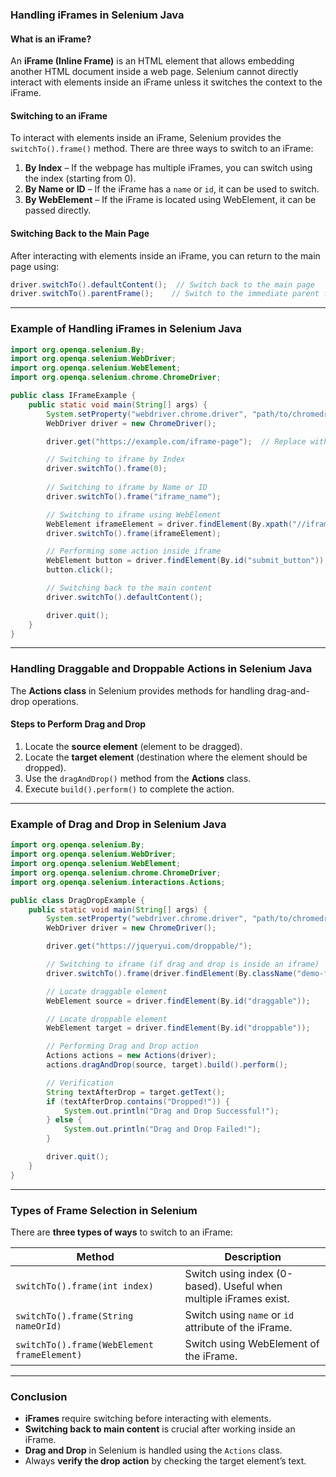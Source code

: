 ### **Handling iFrames in Selenium Java**

#### **What is an iFrame?**
An **iFrame (Inline Frame)** is an HTML element that allows embedding another HTML document inside a web page. Selenium cannot directly interact with elements inside an iFrame unless it switches the context to the iFrame.

#### **Switching to an iFrame**
To interact with elements inside an iFrame, Selenium provides the `switchTo().frame()` method. There are three ways to switch to an iFrame:

1. **By Index** – If the webpage has multiple iFrames, you can switch using the index (starting from 0).
2. **By Name or ID** – If the iFrame has a `name` or `id`, it can be used to switch.
3. **By WebElement** – If the iFrame is located using WebElement, it can be passed directly.

#### **Switching Back to the Main Page**
After interacting with elements inside an iFrame, you can return to the main page using:
```java
driver.switchTo().defaultContent();  // Switch back to the main page
driver.switchTo().parentFrame();    // Switch to the immediate parent frame
```

---

### **Example of Handling iFrames in Selenium Java**
```java
import org.openqa.selenium.By;
import org.openqa.selenium.WebDriver;
import org.openqa.selenium.WebElement;
import org.openqa.selenium.chrome.ChromeDriver;

public class IFrameExample {
    public static void main(String[] args) {
        System.setProperty("webdriver.chrome.driver", "path/to/chromedriver");
        WebDriver driver = new ChromeDriver();

        driver.get("https://example.com/iframe-page");  // Replace with actual URL

        // Switching to iframe by Index
        driver.switchTo().frame(0);
        
        // Switching to iframe by Name or ID
        driver.switchTo().frame("iframe_name");

        // Switching to iframe using WebElement
        WebElement iframeElement = driver.findElement(By.xpath("//iframe[@id='iframe_id']"));
        driver.switchTo().frame(iframeElement);

        // Performing some action inside iframe
        WebElement button = driver.findElement(By.id("submit_button"));
        button.click();

        // Switching back to the main content
        driver.switchTo().defaultContent();

        driver.quit();
    }
}
```

---

### **Handling Draggable and Droppable Actions in Selenium Java**
The **Actions class** in Selenium provides methods for handling drag-and-drop operations.

#### **Steps to Perform Drag and Drop**
1. Locate the **source element** (element to be dragged).
2. Locate the **target element** (destination where the element should be dropped).
3. Use the `dragAndDrop()` method from the **Actions** class.
4. Execute `build().perform()` to complete the action.

---

### **Example of Drag and Drop in Selenium Java**
```java
import org.openqa.selenium.By;
import org.openqa.selenium.WebDriver;
import org.openqa.selenium.WebElement;
import org.openqa.selenium.chrome.ChromeDriver;
import org.openqa.selenium.interactions.Actions;

public class DragDropExample {
    public static void main(String[] args) {
        System.setProperty("webdriver.chrome.driver", "path/to/chromedriver");
        WebDriver driver = new ChromeDriver();

        driver.get("https://jqueryui.com/droppable/");

        // Switching to iframe (if drag and drop is inside an iframe)
        driver.switchTo().frame(driver.findElement(By.className("demo-frame")));

        // Locate draggable element
        WebElement source = driver.findElement(By.id("draggable"));

        // Locate droppable element
        WebElement target = driver.findElement(By.id("droppable"));

        // Performing Drag and Drop action
        Actions actions = new Actions(driver);
        actions.dragAndDrop(source, target).build().perform();

        // Verification
        String textAfterDrop = target.getText();
        if (textAfterDrop.contains("Dropped!")) {
            System.out.println("Drag and Drop Successful!");
        } else {
            System.out.println("Drag and Drop Failed!");
        }

        driver.quit();
    }
}
```

---

### **Types of Frame Selection in Selenium**
There are **three types of ways** to switch to an iFrame:

| Method | Description |
|--------|-------------|
| `switchTo().frame(int index)` | Switch using index (0-based). Useful when multiple iFrames exist. |
| `switchTo().frame(String nameOrId)` | Switch using `name` or `id` attribute of the iFrame. |
| `switchTo().frame(WebElement frameElement)` | Switch using WebElement of the iFrame. |

---

### **Conclusion**
- **iFrames** require switching before interacting with elements.
- **Switching back to main content** is crucial after working inside an iFrame.
- **Drag and Drop** in Selenium is handled using the `Actions` class.
- Always **verify the drop action** by checking the target element’s text.

